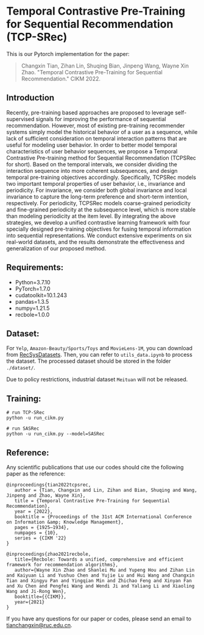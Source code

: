 # Temporal Contrastive Pre-Training for Sequential Recommendation (TCP-SRec)

This is our Pytorch implementation for the paper:

> Changxin Tian, Zihan Lin, Shuqing Bian, Jinpeng Wang, Wayne Xin Zhao. "Temporal Contrastive Pre-Training for Sequential Recommendation." CIKM 2022.

## Introduction
Recently, pre-training based approaches are proposed to leverage self-supervised signals for improving the performance of sequential recommendation. However, most of existing pre-training recommender systems simply model the historical behavior of a user as a sequence, while lack of sufficient consideration on temporal interaction patterns that are useful for modeling user behavior. In order to better model temporal characteristics of user behavior sequences, we propose a Temporal Contrastive Pre-training method for Sequential Recommendation (TCPSRec for short). Based on the temporal intervals, we consider dividing the interaction sequence into more coherent subsequences, and design temporal pre-training objectives accordingly. Specifically, TCPSRec models two important temporal properties of user behavior, i.e., invariance and periodicity. For invariance, we consider both global invariance and local invariance to capture the long-term preference and short-term intention, respectively. For periodicity, TCPSRec models coarse-grained periodicity and fine-grained periodicity at the subsequence level, which is more stable than modeling periodicity at the item level. By integrating the above strategies, we develop a unified contrastive learning framework with four specially designed pre-training objectives for fusing temporal information into sequential representations. We conduct extensive experiments on six real-world datasets, and the results demonstrate the effectiveness and generalization of our proposed method.

## Requirements:
* Python=3.7.10
* PyTorch=1.7.0
* cudatoolkit=10.1.243
* pandas=1.3.5
* numpy=1.21.5
* recbole=1.0.0

## Dataset:

For `Yelp`, `Amazon-Beauty/Sports/Toys` and `MovieLens-1M`, you can download from [RecSysDatasets](https://github.com/RUCAIBox/RecSysDatasets). Then, you can refer to `utils_data.ipynb` to process the dataset. The processed dataset should be stored in the folder `./dataset/`.

Due to policy restrictions, industrial dataset `Meituan` will not be released.


## Training:

```
# run TCP-SRec
python -u run_cikm.py

# run SASRec
python -u run_cikm.py --model=SASRec
```

## Reference:
Any scientific publications that use our codes should cite the following paper as the reference:

 ```
@inproceedings{tian2022tcpsrec,
    author = {Tian, Changxin and Lin, Zihan and Bian, Shuqing and Wang, Jinpeng and Zhao, Wayne Xin},
    title = {Temporal Contrastive Pre-Training for Sequential Recommendation},
    year = {2022},
    booktitle = {Proceedings of the 31st ACM International Conference on Information &amp; Knowledge Management},
    pages = {1925–1934},
    numpages = {10},
    series = {CIKM '22}
}

@inproceedings{zhao2021recbole,
    title={Recbole: Towards a unified, comprehensive and efficient framework for recommendation algorithms},
    author={Wayne Xin Zhao and Shanlei Mu and Yupeng Hou and Zihan Lin and Kaiyuan Li and Yushuo Chen and Yujie Lu and Hui Wang and Changxin Tian and Xingyu Pan and Yingqian Min and Zhichao Feng and Xinyan Fan and Xu Chen and Pengfei Wang and Wendi Ji and Yaliang Li and Xiaoling Wang and Ji-Rong Wen},
    booktitle={{CIKM}},
    year={2021}
}
 ```

If you have any questions for our paper or codes, please send an email to tianchangxin@ruc.edu.cn.
